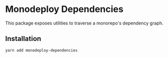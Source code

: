 # Monodeploy Dependencies

This package exposes utilities to traverse a monorepo's dependency graph.

## Installation

```sh
yarn add monodeploy-dependencies
```

